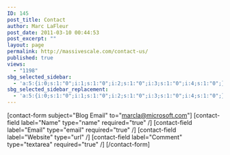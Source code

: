 ```yaml
---
ID: 145
post_title: Contact
author: Marc LaFleur
post_date: 2011-03-10 00:44:53
post_excerpt: ""
layout: page
permalink: http://massivescale.com/contact-us/
published: true
views:
  - "1198"
sbg_selected_sidebar:
  - 'a:5:{i:0;s:1:"0";i:1;s:1:"0";i:2;s:1:"0";i:3;s:1:"0";i:4;s:1:"0";}'
sbg_selected_sidebar_replacement:
  - 'a:5:{i:0;s:1:"0";i:1;s:1:"0";i:2;s:1:"0";i:3;s:1:"0";i:4;s:1:"0";}'
---
```

[contact-form subject="Blog Email" to="marcla@microsoft.com"] [contact-field label="Name" type="name" required="true" /] [contact-field label="Email" type="email" required="true" /] [contact-field label="Website" type="url" /] [contact-field label="Comment" type="textarea" required="true" /] [/contact-form]